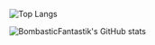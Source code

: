 ![Top Langs](https://github-readme-stats.vercel.app/api/top-langs/?username=anuraghazra&size_weight=0.5&count_weight=0.5)

![BombasticFantastik's GitHub stats](https://github-readme-stats.vercel.app/api?username=BombasticFantastik&show_icons=true&theme=radical)
